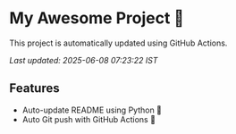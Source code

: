 # My Awesome Project 🚀

This project is automatically updated using GitHub Actions.

_Last updated: 2025-06-08 07:23:22 IST_

## Features
- Auto-update README using Python 🐍
- Auto Git push with GitHub Actions 🤖
